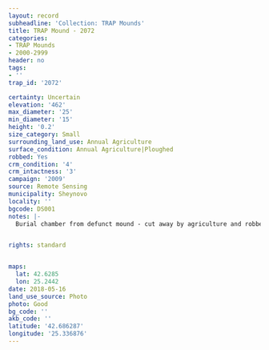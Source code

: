 ```yaml
---
layout: record
subheadline: 'Collection: TRAP Mounds'
title: TRAP Mound - 2072
categories:
- TRAP Mounds
- 2000-2999
header: no
tags:
- ''
trap_id: '2072'

certainty: Uncertain
elevation: '462'
max_diameter: '25'
min_diameter: '15'
height: '0.2'
size_category: Small
surrounding_land_use: Annual Agriculture
surface_condition: Annual Agriculture|Ploughed
robbed: Yes
crm_condition: '4'
crm_intactness: '3'
campaign: '2009'
source: Remote Sensing
municipality: Sheynovo
locality: ''
bgcode: DS001
notes: |-
  Burial chamber from defunct mound - cut away by agriculture and robbed / or part of the house ?.


rights: standard


maps:
  lat: 42.6285
  lon: 25.2442
date: 2018-05-16
land_use_source: Photo
photo: Good
bg_code: ''
akb_code: ''
latitude: '42.686287'
longitude: '25.336876'
---
```

